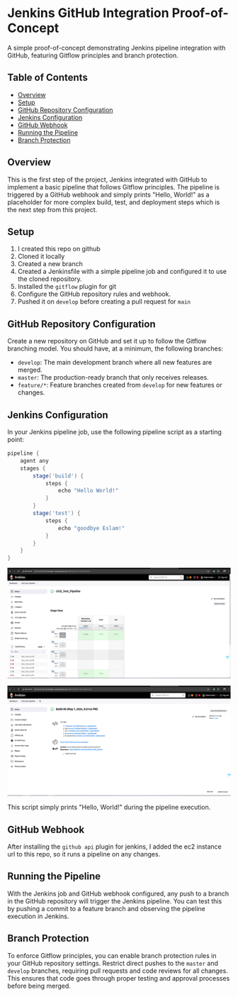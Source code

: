 # Jenkins GitHub Integration Proof-of-Concept

A simple proof-of-concept demonstrating Jenkins pipeline integration with GitHub, featuring Gitflow principles and branch protection.

## Table of Contents

- [Overview](#overview)
- [Setup](#setup)
- [GitHub Repository Configuration](#github-repository-configuration)
- [Jenkins Configuration](#jenkins-configuration)
- [GitHub Webhook](#github-webhook)
- [Running the Pipeline](#running-the-pipeline)
- [Branch Protection](#branch-protection)

## Overview

This is the first step of the project,  Jenkins integrated with GitHub to implement a basic pipeline that follows Gitflow principles. The pipeline is triggered by a GitHub webhook and simply prints "Hello, World!" as a placeholder for more complex build, test, and deployment steps which is the next step from this project.

## Setup

1. I created this repo on github
2. Cloned it locally
3. Created a new branch
4.  Created a Jenkinsfile with a simple pipeline job and configured it to use the cloned repository.
5. Installed the `gitflow` plugin for git
6. Configure the GitHub repository rules and webhook.
7. Pushed it on `develop` before creating a pull request for `main`

## GitHub Repository Configuration

Create a new repository on GitHub and set it up to follow the Gitflow branching model. You should have, at a minimum, the following branches:

- `develop`: The main development branch where all new features are merged.
- `master`: The production-ready branch that only receives releases.
- `feature/*`: Feature branches created from `develop` for new features or changes.

## Jenkins Configuration

In your Jenkins pipeline job, use the following pipeline script as a starting point:

```groovy
pipeline {
    agent any
    stages {
        stage('build') {
            steps {
                echo "Hello World!"
            }
        }
        stage('test') {
            steps {
                echo "goodbye Eslam!"
            }
        }
    }
}
```

![jenkins successeful Pipeline](images/jenkins1.png)

![jenkins webhook trigger Pipeline](images/jenkins2.png)


This script simply prints "Hello, World!" during the pipeline execution.

## GitHub Webhook

After installing the `github api` plugin for jenkins, I added the ec2 instance url  to this repo, so it runs a pipeline on any changes.

## Running the Pipeline

With the Jenkins job and GitHub webhook configured, any push to a branch in the GitHub repository will trigger the Jenkins pipeline. You can test this by pushing a commit to a feature branch and observing the pipeline execution in Jenkins.

## Branch Protection

To enforce Gitflow principles, you can enable branch protection rules in your GitHub repository settings. Restrict direct pushes to the `master` and `develop` branches, requiring pull requests and code reviews for all changes. This ensures that code goes through proper testing and approval processes before being merged.